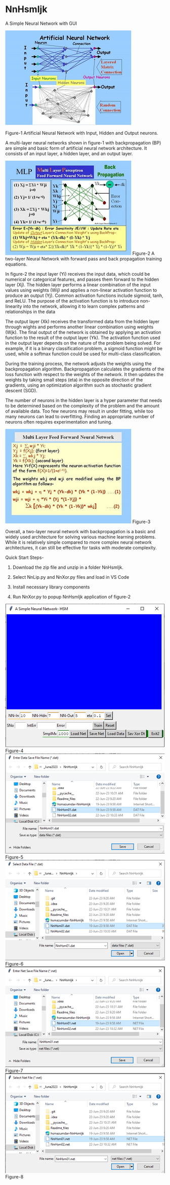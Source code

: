 # NnHsmIjk
A Simple Neural Network with GUI

<img src=Readme_files/image002.jpg>

Figure-1 Artificial Neural Network with Input, Hidden and Output neurons.

A multi-layer neural networks shown in figure-1  with backpropagation (BP) are simple and basic form of artificial neural network architecture. It consists of an input layer, a hidden layer, and an output layer.
  
<img src="Readme_files/image004.jpg">
Figure-2 A two-layer Neural Network with forward pass and back propagation training equations.


In figure-2 the input layer (Yi) receives the input data, which could be numerical or categorical features, and passes them forward to the hidden layer (Xj). The hidden layer performs a linear combination of the input values using weights (Wij) and applies a non-linear activation function to produce an output (Yj). Common activation functions include sigmoid, tanh, and ReLU. The purpose of the activation function is to introduce non-linearity into the network, allowing it to learn complex patterns and relationships in the data

The output layer (Xk) receives the transformed data from the hidden layer through wights and performs another linear combination using weights (Wjk). The final output of the network is obtained by applying an activation function to the result of the output layer (Yk). The activation function used in the output layer depends on the nature of the problem being solved. For example, if it is a binary classification problem, a sigmoid function might be used, while a softmax function could be used for multi-class classification.

  


During the training process, the network adjusts the weights using the backpropagation algorithm. Backpropagation calculates the gradients of the loss function with respect to the weights of the network. It then updates the weights by taking small steps (eta) in the opposite direction of the gradients, using an optimization algorithm such as stochastic gradient descent (SGD).

The number of neurons in the hidden layer is a hyper parameter that needs to be determined based on the complexity of the problem and the amount of available data. Too few neurons may result in under fitting, while too many neurons can lead to overfitting. Finding an appropriate number of neurons often requires experimentation and tuning.


<img src="Readme_files/image006.jpg">
Figure-3
  


Overall, a two-layer neural network with backpropagation is a basic and widely used architecture for solving various machine learning problems. While it is relatively simple compared to more complex neural network architectures, it can still be effective for tasks with moderate complexity.

Quick Start Steps-

1. Download the zip file and unzip in a folder NnHsmIjk.

2. Select NnLip.py and NnXor.py files and load in VS Code

3. Install necessary library components

4. Run NnXor.py to popup NnHsmIjk application of figure-2

 
<img src="Readme_files/Main.png">
Figure-4
  


<img src="Readme_files/SaveData.png">
Figure-5



<img src="Readme_files/LoadData.png">
Figure-6
  


<img src="Readme_files/SaveNet.png">
Figure-7
  


<img src="Readme_files/LoadNet.png">
Figure-8
  


